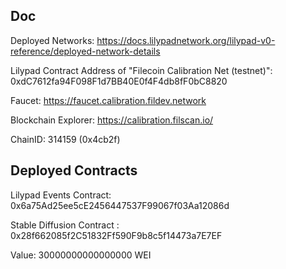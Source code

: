 ## Doc

Deployed Networks: https://docs.lilypadnetwork.org/lilypad-v0-reference/deployed-network-details

Lilypad Contract Address of "Filecoin Calibration Net (testnet)": 0xdC7612fa94F098F1d7BB40E0f4F4db8fF0bC8820 

Faucet: https://faucet.calibration.fildev.network

Blockchain Explorer: https://calibration.filscan.io/

ChainID: 314159 (0x4cb2f)


## Deployed Contracts

Lilypad Events Contract: 0x6a75Ad25ee5cE2456447537F99067f03Aa12086d

Stable Diffusion Contract : 0x28f662085f2C51832Ff590F9b8c5f14473a7E7EF

Value: 30000000000000000 WEI